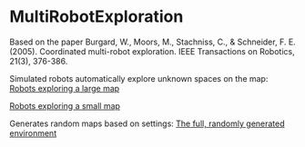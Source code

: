 # MultiRobotExploration

Based on the paper Burgard, W., Moors, M., Stachniss, C., & Schneider, F. E. (2005). Coordinated multi-robot exploration. IEEE Transactions on Robotics, 21(3), 376-386.

Simulated robots automatically explore unknown spaces on the map:
[Robots exploring a large map](Preview/large.mp4)

[Robots exploring a small map](Preview/small.mp4)

Generates random maps based on settings:
[The full, randomly generated environment](Preview/mapgen.png)